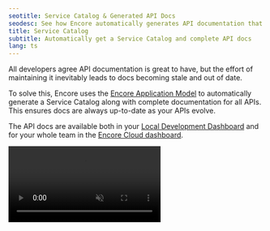 ```yaml
---
seotitle: Service Catalog & Generated API Docs
seodesc: See how Encore automatically generates API documentation that always stays up to date and in sync.
title: Service Catalog
subtitle: Automatically get a Service Catalog and complete API docs
lang: ts
---
```


All developers agree API documentation is great to have, but the effort of maintaining it inevitably leads to docs becoming stale and out of date.

To solve this, Encore uses the [Encore Application Model](/docs/ts/concepts/application-model) to automatically generate a Service Catalog along with complete documentation for all APIs. This ensures docs are always up-to-date as your APIs evolve.

The API docs are available both in your [Local Development Dashboard](/docs/ts/observability/dev-dash) and for your whole team in the [Encore Cloud dashboard](https://app.encore.cloud).

<video autoPlay playsInline loop controls muted className="w-full h-full">
	<source src="/assets/docs/servicecatalogvideo.mp4" className="w-full h-full" type="video/mp4" />
</video>
